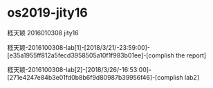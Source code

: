 # os2019-jity16
嵇天颖 2016010308 jity16

嵇天颖-2016100308-lab[1]-[2018/3/21/-23:59:00]-[e35a1955ff812a5fecd3958505a10f1f983b01ee]-[complish the report]

嵇天颖-2016100308-lab[2]-[2018/3/26/-16:53:00]-[271e4247e84b3e01fd0b8b6f9d80987b39956f46]-[complish lab2]
